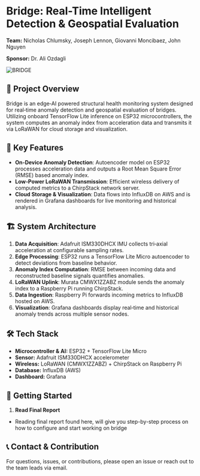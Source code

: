 # Bridge: Real-Time Intelligent Detection & Geospatial Evaluation

**Team:** Nicholas Chlumsky, Joseph Lennon, Giovanni Moncibaez, John Nguyen

**Sponsor:** Dr. Ali Ozdagli

![BRIDGE](Bridge_Fall2023–Spring2024/Documentation/images/BRIDGE%20Senior%20Project%20Poster%20.png)

## 📖 Project Overview

Bridge is an edge‑AI powered structural health monitoring system designed for real‑time anomaly detection and geospatial evaluation of bridges. Utilizing onboard TensorFlow Lite inference on ESP32 microcontrollers, the system computes an anomaly index from acceleration data and transmits it via LoRaWAN for cloud storage and visualization.

## 🔑 Key Features

* **On‑Device Anomaly Detection**: Autoencoder model on ESP32 processes acceleration data and outputs a Root Mean Square Error (RMSE) based anomaly index.
* **Low‑Power LoRaWAN Transmission**: Efficient wireless delivery of computed metrics to a ChirpStack network server.
* **Cloud Storage & Visualization**: Data flows into InfluxDB on AWS and is rendered in Grafana dashboards for live monitoring and historical analysis.

## 🏗️ System Architecture

1. **Data Acquisition**: Adafruit ISM330DHCX IMU collects tri‑axial acceleration at configurable sampling rates.
2. **Edge Processing**: ESP32 runs a TensorFlow Lite Micro autoencoder to detect deviations from baseline behavior.
3. **Anomaly Index Computation**: RMSE between incoming data and reconstructed baseline signals quantifies anomalies.
4. **LoRaWAN Uplink**: Murata CMWX1ZZABZ module sends the anomaly index to a Raspberry Pi running ChirpStack.
5. **Data Ingestion**: Raspberry Pi forwards incoming metrics to InfluxDB hosted on AWS.
6. **Visualization**: Grafana dashboards display real‑time and historical anomaly trends across multiple sensor nodes.

## 🛠️ Tech Stack

* **Microcontroller & AI:** ESP32 + TensorFlow Lite Micro
* **Sensor:** Adafruit ISM330DHCX accelerometer
* **Wireless:** LoRaWAN (CMWX1ZZABZ) + ChirpStack on Raspberry Pi
* **Database:** InfluxDB (AWS)
* **Dashboard:** Grafana

## 🚀 Getting Started

1. **Read Final Report**
* Reading final report found here, will give you step-by-step process on how to configure and start working on bridge

## 📞 Contact & Contribution

For questions, issues, or contributions, please open an issue or reach out to the team leads via email.

